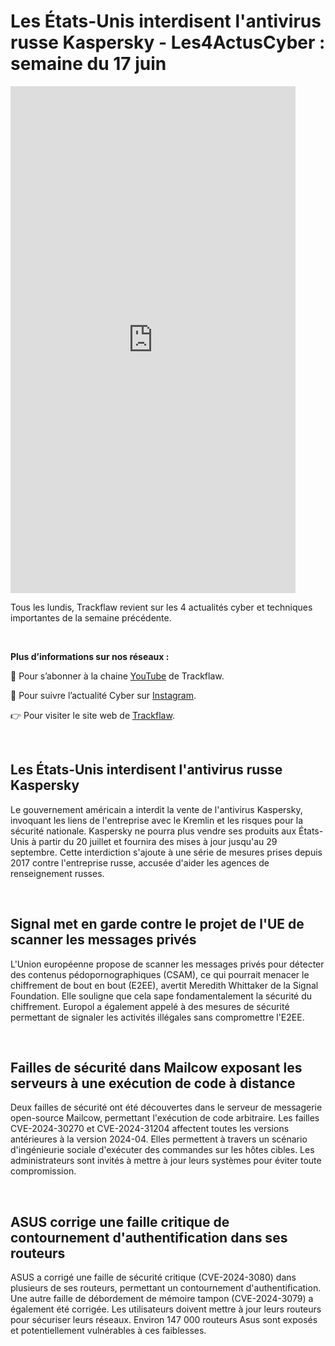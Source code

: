 # Les États-Unis interdisent l'antivirus russe Kaspersky - Les4ActusCyber : semaine du 17 juin

    
<div class="flex-container">
   <div class="flex-items">
   <iframe width="456" height="811" src="https://www.youtube.com/embed/-h0Jx4RScpQ" title="Les États-Unis interdisent l'antivirus russe Kaspersky - #Les4ActusCyber : semaine du 17 juin" frameborder="0" allow="accelerometer; autoplay; clipboard-write; encrypted-media; gyroscope; picture-in-picture; web-share" allowfullscreen></iframe>
   </div>

   <div class="flex-items">
      <p>Tous les lundis, Trackflaw revient sur les 4 actualités cyber et techniques importantes de la semaine précédente.</p>
      <br>
      <p><strong>Plus d’informations sur nos réseaux :</strong></p>
      <p>🔴 Pour s’abonner à la chaine <a href="https://www.youtube.com/@trackflaw" target="_blank" rel="noopener noreffer ">YouTube</a> de Trackflaw.</p>
      <p>📸 Pour suivre l’actualité Cyber sur <a href="https://www.instagram.com/trackflaw/" target="_blank" rel="noopener noreffer ">Instagram</a>.</p>
      <p>👉 Pour visiter le site web de <a href="https://trackflaw.com" target="_blank" rel="noopener noreffer ">Trackflaw</a>.</p>
   </div>
</div>

    
<br>

## Les États-Unis interdisent l'antivirus russe Kaspersky

Le gouvernement américain a interdit la vente de l'antivirus Kaspersky, invoquant les liens de l'entreprise avec le Kremlin et les risques pour la sécurité nationale. Kaspersky ne pourra plus vendre ses produits aux États-Unis à partir du 20 juillet et fournira des mises à jour jusqu'au 29 septembre.
Cette interdiction s'ajoute à une série de mesures prises depuis 2017 contre l'entreprise russe, accusée d'aider les agences de renseignement russes.


<br>

## Signal met en garde contre le projet de l'UE de scanner les messages privés

L'Union européenne propose de scanner les messages privés pour détecter des contenus pédopornographiques (CSAM), ce qui pourrait menacer le chiffrement de bout en bout (E2EE), avertit Meredith Whittaker de la Signal Foundation. Elle souligne que cela sape fondamentalement la sécurité du chiffrement.
Europol a également appelé à des mesures de sécurité permettant de signaler les activités illégales sans compromettre l'E2EE.


<br>

## Failles de sécurité dans Mailcow exposant les serveurs à une exécution de code à distance

Deux failles de sécurité ont été découvertes dans le serveur de messagerie open-source Mailcow, permettant l'exécution de code arbitraire. Les failles CVE-2024-30270 et CVE-2024-31204 affectent toutes les versions antérieures à la version 2024-04.
Elles permettent à travers un scénario d'ingénieurie sociale d'exécuter des commandes sur les hôtes cibles. Les administrateurs sont invités à mettre à jour leurs systèmes pour éviter toute compromission.



<br>

## ASUS corrige une faille critique de contournement d'authentification dans ses routeurs

ASUS a corrigé une faille de sécurité critique (CVE-2024-3080) dans plusieurs de ses routeurs, permettant un contournement d'authentification. Une autre faille de débordement de mémoire tampon (CVE-2024-3079) a également été corrigée. Les utilisateurs doivent mettre à jour leurs routeurs pour sécuriser leurs réseaux.
Environ 147 000 routeurs Asus sont exposés et potentiellement vulnérables à ces faiblesses.


